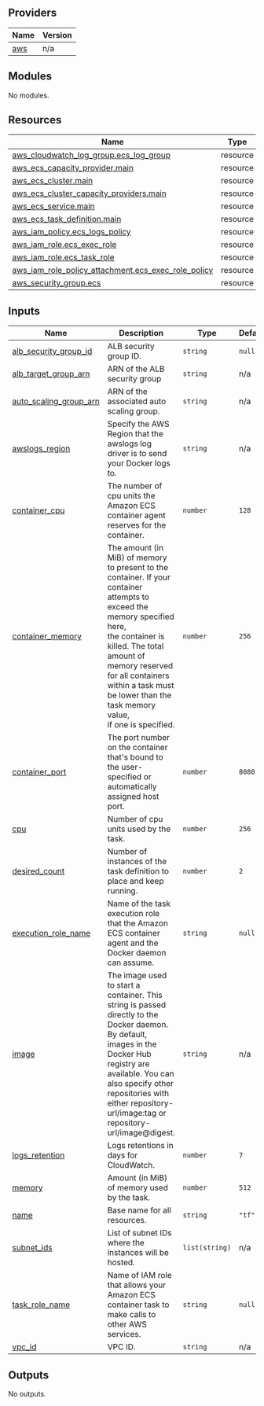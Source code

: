 <!-- BEGIN_TF_DOCS -->
## Providers

| Name | Version |
|------|---------|
| <a name="provider_aws"></a> [aws](#provider\_aws) | n/a |

## Modules

No modules.

## Resources

| Name | Type |
|------|------|
| [aws_cloudwatch_log_group.ecs_log_group](https://registry.terraform.io/providers/hashicorp/aws/latest/docs/resources/cloudwatch_log_group) | resource |
| [aws_ecs_capacity_provider.main](https://registry.terraform.io/providers/hashicorp/aws/latest/docs/resources/ecs_capacity_provider) | resource |
| [aws_ecs_cluster.main](https://registry.terraform.io/providers/hashicorp/aws/latest/docs/resources/ecs_cluster) | resource |
| [aws_ecs_cluster_capacity_providers.main](https://registry.terraform.io/providers/hashicorp/aws/latest/docs/resources/ecs_cluster_capacity_providers) | resource |
| [aws_ecs_service.main](https://registry.terraform.io/providers/hashicorp/aws/latest/docs/resources/ecs_service) | resource |
| [aws_ecs_task_definition.main](https://registry.terraform.io/providers/hashicorp/aws/latest/docs/resources/ecs_task_definition) | resource |
| [aws_iam_policy.ecs_logs_policy](https://registry.terraform.io/providers/hashicorp/aws/latest/docs/resources/iam_policy) | resource |
| [aws_iam_role.ecs_exec_role](https://registry.terraform.io/providers/hashicorp/aws/latest/docs/resources/iam_role) | resource |
| [aws_iam_role.ecs_task_role](https://registry.terraform.io/providers/hashicorp/aws/latest/docs/resources/iam_role) | resource |
| [aws_iam_role_policy_attachment.ecs_exec_role_policy](https://registry.terraform.io/providers/hashicorp/aws/latest/docs/resources/iam_role_policy_attachment) | resource |
| [aws_security_group.ecs](https://registry.terraform.io/providers/hashicorp/aws/latest/docs/resources/security_group) | resource |

## Inputs

| Name | Description | Type | Default | Required |
|------|-------------|------|---------|:--------:|
| <a name="input_alb_security_group_id"></a> [alb\_security\_group\_id](#input\_alb\_security\_group\_id) | ALB security group ID. | `string` | `null` | no |
| <a name="input_alb_target_group_arn"></a> [alb\_target\_group\_arn](#input\_alb\_target\_group\_arn) | ARN of the ALB security group | `string` | n/a | yes |
| <a name="input_auto_scaling_group_arn"></a> [auto\_scaling\_group\_arn](#input\_auto\_scaling\_group\_arn) | ARN of the associated auto scaling group. | `string` | n/a | yes |
| <a name="input_awslogs_region"></a> [awslogs\_region](#input\_awslogs\_region) | Specify the AWS Region that the awslogs log driver is to send your Docker logs to. | `string` | n/a | yes |
| <a name="input_container_cpu"></a> [container\_cpu](#input\_container\_cpu) | The number of cpu units the Amazon ECS container agent reserves for the container. | `number` | `128` | no |
| <a name="input_container_memory"></a> [container\_memory](#input\_container\_memory) | The amount (in MiB) of memory to present to the container. If your container attempts to exceed the memory specified here, <br/>  the container is killed. The total amount of memory reserved for all containers within a task must be lower than the task memory value, <br/>  if one is specified. | `number` | `256` | no |
| <a name="input_container_port"></a> [container\_port](#input\_container\_port) | The port number on the container that's bound to the user-specified or automatically assigned host port. | `number` | `8080` | no |
| <a name="input_cpu"></a> [cpu](#input\_cpu) | Number of cpu units used by the task. | `number` | `256` | no |
| <a name="input_desired_count"></a> [desired\_count](#input\_desired\_count) | Number of instances of the task definition to place and keep running. | `number` | `2` | no |
| <a name="input_execution_role_name"></a> [execution\_role\_name](#input\_execution\_role\_name) | Name of the task execution role that the Amazon ECS container agent and the Docker daemon can assume. | `string` | `null` | no |
| <a name="input_image"></a> [image](#input\_image) | The image used to start a container. This string is passed directly to the Docker daemon. <br/>  By default, images in the Docker Hub registry are available. You can also specify other <br/>  repositories with either repository-url/image:tag or repository-url/image@digest. | `string` | n/a | yes |
| <a name="input_logs_retention"></a> [logs\_retention](#input\_logs\_retention) | Logs retentions in days  for CloudWatch. | `number` | `7` | no |
| <a name="input_memory"></a> [memory](#input\_memory) | Amount (in MiB) of memory used by the task. | `number` | `512` | no |
| <a name="input_name"></a> [name](#input\_name) | Base name for all resources. | `string` | `"tf"` | no |
| <a name="input_subnet_ids"></a> [subnet\_ids](#input\_subnet\_ids) | List of subnet IDs where the instances will be hosted. | `list(string)` | n/a | yes |
| <a name="input_task_role_name"></a> [task\_role\_name](#input\_task\_role\_name) | Name of IAM role that allows your Amazon ECS container task to make calls to other AWS services. | `string` | `null` | no |
| <a name="input_vpc_id"></a> [vpc\_id](#input\_vpc\_id) | VPC ID. | `string` | n/a | yes |

## Outputs

No outputs.
<!-- END_TF_DOCS -->